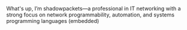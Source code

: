 What's up, I’m shadowpackets—a professional in IT networking with a strong focus on network programmability, automation, and systems programming languages (embedded)
